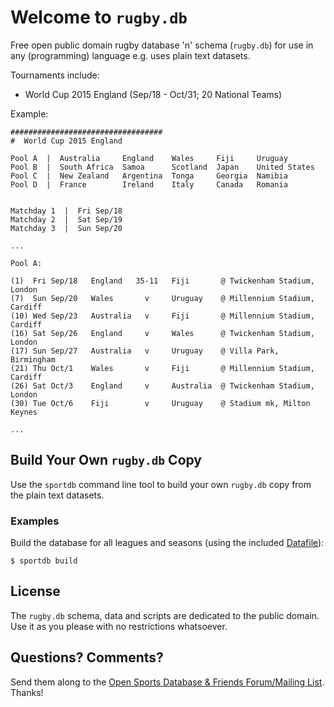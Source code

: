 # Welcome to `rugby.db`

Free open public domain rugby database 'n' schema (`rugby.db`)
for use in any (programming) language e.g. uses plain text datasets.

Tournaments include:

- World Cup 2015 England (Sep/18 - Oct/31; 20 National Teams)


Example:

```
##################################
#  World Cup 2015 England

Pool A  |  Australia     England    Wales     Fiji     Uruguay
Pool B  |  South Africa  Samoa      Scotland  Japan    United States
Pool C  |  New Zealand   Argentina  Tonga     Georgia  Namibia
Pool D  |  France        Ireland    Italy     Canada   Romania


Matchday 1  |  Fri Sep/18 
Matchday 2  |  Sat Sep/19
Matchday 3  |  Sun Sep/20

...

Pool A:

(1)  Fri Sep/18   England   35-11   Fiji       @ Twickenham Stadium, London
(7)  Sun Sep/20   Wales       v     Uruguay    @ Millennium Stadium, Cardiff
(10) Wed Sep/23   Australia   v     Fiji       @ Millennium Stadium, Cardiff
(16) Sat Sep/26   England     v     Wales      @ Twickenham Stadium, London
(17) Sun Sep/27   Australia   v     Uruguay    @ Villa Park, Birmingham
(21) Thu Oct/1    Wales       v     Fiji       @ Millennium Stadium, Cardiff
(26) Sat Oct/3    England     v     Australia  @ Twickenham Stadium, London
(30) Tue Oct/6    Fiji        v     Uruguay    @ Stadium mk, Milton Keynes

...
```


## Build Your Own `rugby.db` Copy

Use the `sportdb` command line tool to build your own `rugby.db` copy
from the plain text datasets.

### Examples

Build the database for all leagues and seasons (using the included [Datafile](Datafile)):

    $ sportdb build



## License

The `rugby.db` schema, data and scripts are dedicated to the public domain.
Use it as you please with no restrictions whatsoever.

## Questions? Comments?

Send them along to the [Open Sports Database & Friends Forum/Mailing List](http://groups.google.com/group/opensport).
Thanks!
